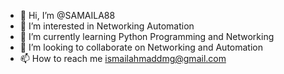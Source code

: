 - 👋 Hi, I’m @SAMAILA88
- 👀 I’m interested in Networking Automation
- 🌱 I’m currently learning Python Programming and Networking
- 💞️ I’m looking to collaborate on Networking and Automation
- 📫 How to reach me ismailahmaddmg@gmail.com

<!---
SAMAILA88/SAMAILA88 is a ✨ special ✨ repository because its `README.md` (this file) appears on your GitHub profile.
You can click the Preview link to take a look at your changes.
--->
